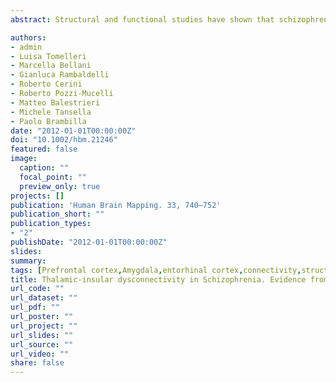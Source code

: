 ```yaml
---
abstract: Structural and functional studies have shown that schizophrenia is often associated with frontolimbic abnormalities in the prefrontal and mediotemporal regions. It is still unclear, however, if such dysfunctional interaction extends as well to relay regions such as the thalamus and the anterior insula. Here, we measured gray matter volumes of five right-hemisphere regions in 68 patients with schizophrenia and 77 matched healthy subjects. The regions were amygdala, thalamus, and entorhinal cortex (identified as anomalous by prior studies on the same population) and dorsolateral prefrontal cortex and anterior insula (isolated by voxel-based morphometry analysis). We used structural equation modeling and found altered path coefficients connecting the thalamus to the anterior insula, the amygdala to the DLPFC, and the entorhinal cortex to the DLPFC. In particular, patients exhibited a stronger thalamus-insular connection than healthy controls. Instead, controls showed positive entorhinal-DLPFC and negative amygdalar-DLPFC connections, both of which were absent in the clinical population. Our data provide evidence that schizophrenia is characterized by an impaired right-hemisphere network, in which intrahemispheric communication involving relay structures may play a major role in sustaining the pathophysiology of the disease.

authors:
- admin
- Luisa Tomelleri
- Marcella Bellani
- Gianluca Rambaldelli
- Roberto Cerini
- Roberto Pozzi-Mucelli
- Matteo Balestrieri
- Michele Tansella
- Paolo Brambilla
date: "2012-01-01T00:00:00Z"
doi: "10.1002/hbm.21246"
featured: false
image: 
  caption: ""
  focal_point: ""
  preview_only: true
projects: []
publication: 'Human Brain Mapping. 33, 740–752'
publication_short: ""
publication_types:
- "2"
publishDate: "2012-01-01T00:00:00Z"
slides: 
summary:
tags: [Prefrontal cortex,Amygdala,entorhinal cortex,connectivity,structural equation modeling,voxel-based morphometry]
title: Thalamic-insular dysconnectivity in Schizophrenia. Evidence from structural equation modeling 
url_code: ""
url_dataset: ""
url_pdf: ""
url_poster: ""
url_project: ""
url_slides: ""
url_source: ""
url_video: ""
share: false
---
```

